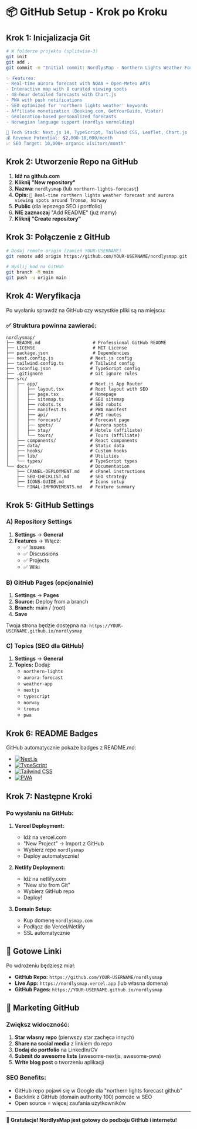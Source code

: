 # 📦 GitHub Setup - Krok po Kroku

## Krok 1: Inicjalizacja Git

```bash
# W folderze projektu (splitwise-3)
git init
git add .
git commit -m "Initial commit: NordlysMap - Northern Lights Weather Forecast App

✨ Features:
- Real-time aurora forecast with NOAA + Open-Meteo APIs
- Interactive map with 8 curated viewing spots
- 48-hour detailed forecasts with Chart.js
- PWA with push notifications
- SEO optimized for 'northern lights weather' keywords
- Affiliate monetization (Booking.com, GetYourGuide, Viator)
- Geolocation-based personalized forecasts
- Norwegian language support (nordlys værmelding)

🚀 Tech Stack: Next.js 14, TypeScript, Tailwind CSS, Leaflet, Chart.js
💰 Revenue Potential: $2,000-10,000/month
📈 SEO Target: 10,000+ organic visitors/month"
```

## Krok 2: Utworzenie Repo na GitHub

1. **Idź na github.com**
2. **Kliknij "New repository"**
3. **Nazwa:** `nordlysmap` (lub `northern-lights-forecast`)
4. **Opis:** `🌌 Real-time northern lights weather forecast and aurora viewing spots around Tromsø, Norway`
5. **Public** (dla lepszego SEO i portfolio)
6. **NIE zaznaczaj** "Add README" (już mamy)
7. **Kliknij "Create repository"**

## Krok 3: Połączenie z GitHub

```bash
# Dodaj remote origin (zamień YOUR-USERNAME)
git remote add origin https://github.com/YOUR-USERNAME/nordlysmap.git

# Wyślij kod na GitHub
git branch -M main
git push -u origin main
```

## Krok 4: Weryfikacja

Po wysłaniu sprawdź na GitHub czy wszystkie pliki są na miejscu:

### ✅ Struktura powinna zawierać:
```
nordlysmap/
├── README.md                    # Professional GitHub README
├── LICENSE                      # MIT License
├── package.json                 # Dependencies
├── next.config.js              # Next.js config
├── tailwind.config.ts          # Tailwind config
├── tsconfig.json               # TypeScript config
├── .gitignore                  # Git ignore rules
├── src/
│   ├── app/                    # Next.js App Router
│   │   ├── layout.tsx          # Root layout with SEO
│   │   ├── page.tsx            # Homepage
│   │   ├── sitemap.ts          # SEO sitemap
│   │   ├── robots.ts           # SEO robots
│   │   ├── manifest.ts         # PWA manifest
│   │   ├── api/                # API routes
│   │   ├── forecast/           # Forecast page
│   │   ├── spots/              # Aurora spots
│   │   ├── stay/               # Hotels (affiliate)
│   │   └── tours/              # Tours (affiliate)
│   ├── components/             # React components
│   ├── data/                   # Static data
│   ├── hooks/                  # Custom hooks
│   ├── lib/                    # Utilities
│   └── types/                  # TypeScript types
└── docs/                       # Documentation
    ├── CPANEL-DEPLOYMENT.md    # cPanel instructions
    ├── SEO-CHECKLIST.md        # SEO strategy
    ├── ICONS-GUIDE.md          # Icons setup
    └── FINAL-IMPROVEMENTS.md   # Feature summary
```

## Krok 5: GitHub Settings

### A) Repository Settings
1. **Settings** → **General**
2. **Features** → Włącz:
   - ✅ Issues
   - ✅ Discussions  
   - ✅ Projects
   - ✅ Wiki

### B) GitHub Pages (opcjonalnie)
1. **Settings** → **Pages**
2. **Source:** Deploy from a branch
3. **Branch:** main / (root)
4. **Save**

Twoja strona będzie dostępna na: `https://YOUR-USERNAME.github.io/nordlysmap`

### C) Topics (SEO dla GitHub)
1. **Settings** → **General**
2. **Topics:** Dodaj:
   - `northern-lights`
   - `aurora-forecast`
   - `weather-app`
   - `nextjs`
   - `typescript`
   - `norway`
   - `tromso`
   - `pwa`

## Krok 6: README Badges

GitHub automatycznie pokaże badges z README.md:
- [![Next.js](https://img.shields.io/badge/Next.js-14-black)](https://nextjs.org/)
- [![TypeScript](https://img.shields.io/badge/TypeScript-5.0-blue)](https://www.typescriptlang.org/)
- [![Tailwind CSS](https://img.shields.io/badge/Tailwind-3.4-38bdf8)](https://tailwindcss.com/)
- [![PWA](https://img.shields.io/badge/PWA-Ready-green)](https://web.dev/progressive-web-apps/)

## Krok 7: Następne Kroki

### Po wysłaniu na GitHub:

1. **Vercel Deployment:**
   - Idź na vercel.com
   - "New Project" → Import z GitHub
   - Wybierz repo `nordlysmap`
   - Deploy automatycznie!

2. **Netlify Deployment:**
   - Idź na netlify.com  
   - "New site from Git"
   - Wybierz GitHub repo
   - Deploy!

3. **Domain Setup:**
   - Kup domenę `nordlysmap.com`
   - Podłącz do Vercel/Netlify
   - SSL automatycznie

## 🎯 Gotowe Linki

Po wdrożeniu będziesz miał:
- **GitHub Repo:** `https://github.com/YOUR-USERNAME/nordlysmap`
- **Live App:** `https://nordlysmap.vercel.app` (lub własna domena)
- **GitHub Pages:** `https://YOUR-USERNAME.github.io/nordlysmap`

## 🚀 Marketing GitHub

### Zwiększ widoczność:
1. **Star własny repo** (pierwszy star zachęca innych)
2. **Share na social media** z linkiem do repo
3. **Dodaj do portfolio** na LinkedIn/CV
4. **Submit do awesome lists** (awesome-nextjs, awesome-pwa)
5. **Write blog post** o tworzeniu aplikacji

### SEO Benefits:
- GitHub repo pojawi się w Google dla "northern lights forecast github"
- Backlink z GitHub (domain authority 100) pomoże w SEO
- Open source = więcej zaufania użytkowników

---

**🎉 Gratulacje! NordlysMap jest gotowy do podboju GitHub i internetu!**
